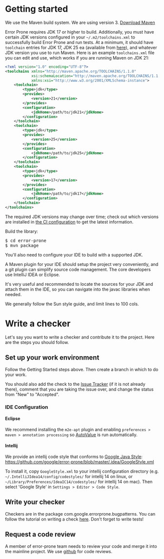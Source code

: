 # Getting started

We use the Maven build system. We are using version 3. 
[Download Maven](http://maven.apache.org/download.html)

Error Prone requires JDK 17 or higher to build.  Additionally, you must have certain JDK versions configured in your `~/.m2/toolchains.xml` to successfully build Error Prone and run tests.  At a minimum, it should have `toolchain` entries for JDK 17, JDK 25 ea (available from [here](https://jdk.java.net/25/)), and whatever JDK version you use to run Maven.  Here is an example `toolchains.xml` file you can edit and use, which works if you are running Maven on JDK 21:

```xml
<?xml version="1.0" encoding="UTF-8"?>
<toolchains xmlns="http://maven.apache.org/TOOLCHAINS/1.1.0"
            xsi:schemaLocation="http://maven.apache.org/TOOLCHAINS/1.1.0 http://maven.apache.org/xsd/toolchains-1.1.0.xsd"
            xmlns:xsi="http://www.w3.org/2001/XMLSchema-instance">
    <toolchain>
        <type>jdk</type>
        <provides>
            <version>21</version>
        </provides>
        <configuration>
            <jdkHome>/path/to/jdk21</jdkHome>
        </configuration>
    </toolchain>
    <toolchain>
        <type>jdk</type>
        <provides>
            <version>25</version>
        </provides>
        <configuration>
            <jdkHome>/path/to/jdk25</jdkHome>
        </configuration>
    </toolchain>
    <toolchain>
        <type>jdk</type>
        <provides>
            <version>17</version>
        </provides>
        <configuration>
            <jdkHome>/path/to/jdk17</jdkHome>
        </configuration>
    </toolchain>
</toolchains>
```

The required JDK versions may change over time; check out which versions are installed in [the CI configuration](https://github.com/google/error-prone/blob/master/.github/workflows/ci.yml) to get the latest information.

Build the library:
<pre>
$ cd error-prone
$ mvn package
</pre>

You'll also need to configure your IDE to build with a supported JDK.

A Maven plugin for your IDE should setup the project very conveniently, and a
git plugin can simplify source code management. The core developers use IntelliJ
IDEA or Eclipse.

It's very useful and recommended to locate the sources for your JDK and attach
them in the IDE, so you can navigate into the javac libraries when needed.

We generally follow the Sun style guide, and limit lines to 100 cols.

# Write a checker

Let's say you want to write a checker and contribute it to the project. Here are
the steps you should follow.

## Set up your work environment

Follow the Getting Started steps above. Then create a branch in which to do your
work.

You should also add the check to the [Issue Tracker][issue-tracker]
(if it is not already there), comment that you are taking the issue over,
and change the status from "New" to "Accepted".

### IDE Configuration

#### Eclipse

We recommend installing the `m2e-apt` plugin and enabling `preferences > maven >
annotation processing` so [AutoValue][autovalue] is run automatically.

#### Intellij

We provide an intellij code style that conforms to 
[Google Java Style][google-style]:
https://github.com/google/error-prone/blob/master/.idea/GoogleStyle.xml

To install it, copy `GoogleStyle.xml` to your intellij configuration directory
(e.g. `~/.IntelliJIdea14/config/codestyles/` for intellij 14 on linux, or
`~/Library/Preferences/IdeaIC14/codestyles/` for intellij 14 on mac). Then
select 'Google Style' in `Settings > Editor > Code Style`.

## Write your checker

Checkers are in the package com.google.errorprone.bugpatterns. You can follow
the tutorial on writing a check [here][writing-a-check]. Don't forget to
write tests!

## Request a code review

A member of error-prone team needs to review your code and merge it into the
mainline project. We use [github](https://github.com/google/error-prone/pulls)
for code reviews.

[issue-tracker]: https://github.com/google/error-prone/issues
[autovalue]: https://github.com/google/auto/tree/master/value
[google-style]: https://google.github.io/styleguide/javaguide.html
[writing-a-check]: https://github.com/google/error-prone/wiki/Writing-a-check